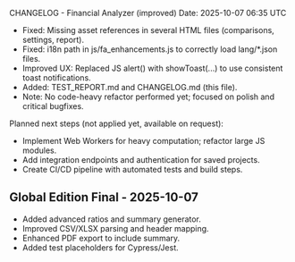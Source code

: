 CHANGELOG - Financial Analyzer (improved)
Date: 2025-10-07 06:35 UTC

- Fixed: Missing asset references in several HTML files (comparisons, settings, report).
- Fixed: i18n path in js/fa_enhancements.js to correctly load lang/*.json files.
- Improved UX: Replaced JS alert() with showToast(...) to use consistent toast notifications.
- Added: TEST_REPORT.md and CHANGELOG.md (this file).
- Note: No code-heavy refactor performed yet; focused on polish and critical bugfixes.

Planned next steps (not applied yet, available on request):
- Implement Web Workers for heavy computation; refactor large JS modules.
- Add integration endpoints and authentication for saved projects.
- Create CI/CD pipeline with automated tests and build steps.


## Global Edition Final - 2025-10-07
- Added advanced ratios and summary generator.
- Improved CSV/XLSX parsing and header mapping.
- Enhanced PDF export to include summary.
- Added test placeholders for Cypress/Jest.
